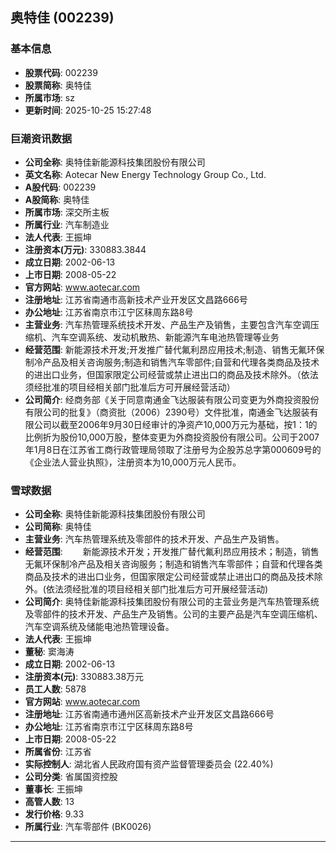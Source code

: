 ## 奥特佳 (002239)

### 基本信息

- **股票代码**: 002239
- **股票简称**: 奥特佳
- **所属市场**: sz
- **更新时间**: 2025-10-25 15:27:48

### 巨潮资讯数据

- **公司全称**: 奥特佳新能源科技集团股份有限公司
- **英文名称**: Aotecar New Energy Technology Group Co., Ltd.
- **A股代码**: 002239
- **A股简称**: 奥特佳
- **所属市场**: 深交所主板
- **所属行业**: 汽车制造业
- **法人代表**: 王振坤
- **注册资本(万元)**: 330883.3844
- **成立日期**: 2002-06-13
- **上市日期**: 2008-05-22
- **官方网站**: www.aotecar.com
- **注册地址**: 江苏省南通市高新技术产业开发区文昌路666号
- **办公地址**: 江苏省南京市江宁区秣周东路8号
- **主营业务**: 汽车热管理系统技术开发、产品生产及销售，主要包含汽车空调压缩机、汽车空调系统、发动机散热、新能源汽车电池热管理等业务
- **经营范围**: 新能源技术开发;开发推广替代氟利昂应用技术;制造、销售无氟环保制冷产品及相关咨询服务;制造和销售汽车零部件;自营和代理各类商品及技术的进出口业务，但国家限定公司经营或禁止进出口的商品及技术除外。（依法须经批准的项目经相关部门批准后方可开展经营活动）
- **公司简介**: 经商务部《关于同意南通金飞达服装有限公司变更为外商投资股份有限公司的批复》（商资批（2006）2390号）文件批准，南通金飞达服装有限公司以截至2006年9月30日经审计的净资产10,000万元为基础，按1：1的比例折为股份10,000万股，整体变更为外商投资股份有限公司。公司于2007年1月8日在江苏省工商行政管理局领取了注册号为企股苏总字第000609号的《企业法人营业执照》，注册资本为10,000万元人民币。

### 雪球数据

- **公司全称**: 奥特佳新能源科技集团股份有限公司
- **公司简称**: 奥特佳
- **主营业务**: 汽车热管理系统及零部件的技术开发、产品生产及销售。
- **经营范围**: 　　新能源技术开发；开发推广替代氟利昂应用技术；制造，销售无氟环保制冷产品及相关咨询服务；制造和销售汽车零部件；自营和代理各类商品及技术的进出口业务，但国家限定公司经营或禁止进出口的商品及技术除外。(依法须经批准的项目经相关部门批准后方可开展经营活动)
- **公司简介**: 奥特佳新能源科技集团股份有限公司的主营业务是汽车热管理系统及零部件的技术开发、产品生产及销售。公司的主要产品是汽车空调压缩机、汽车空调系统及储能电池热管理设备。
- **法人代表**: 王振坤
- **董秘**: 窦海涛
- **成立日期**: 2002-06-13
- **注册资本(元)**: 330883.38万元
- **员工人数**: 5878
- **官方网站**: www.aotecar.com
- **注册地址**: 江苏省南通市通州区高新技术产业开发区文昌路666号
- **办公地址**: 江苏省南京市江宁区秣周东路8号
- **上市日期**: 2008-05-22
- **所属省份**: 江苏省
- **实际控制人**: 湖北省人民政府国有资产监督管理委员会 (22.40%)
- **公司分类**: 省属国资控股
- **董事长**: 王振坤
- **高管人数**: 13
- **发行价格**: 9.33
- **所属行业**: 汽车零部件 (BK0026)

---